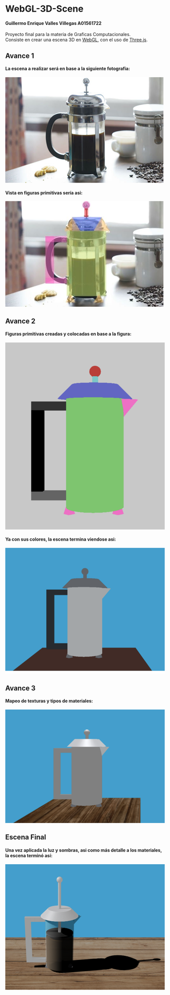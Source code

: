 # WebGL-3D-Scene

#### Guillermo Enrique Valles Villegas A01561722
Proyecto final para la materia de Graficas Computacionales.\
Consiste en crear una escena 3D en [WebGL](https://get.webgl.org), con el uso de [Three.js](https://threejs.org).
## Avance 1
#### La escena a realizar será en base a la siguiente fotografia:
![Foto prensa](./frenchpress.jpg)
#### Vista en figuras primitivas sería asi:
![Foto prensa](./frenchpressFigures.jpg)

## Avance 2
#### Figuras primitivas creadas y colocadas en base a la figura:
![Foto figuras](./fotoFiguras.png)
#### Ya con sus colores, la escena termina viendose asi:
![Foto avance 2](./escenaAvance2.png)

## Avance 3
#### Mapeo de texturas y tipos de materiales:
![Foto avance 3](./escenaAvance3.png)

## Escena Final
#### Una vez aplicada la luz y sombras, asi como más detalle a los materiales, la escena terminó así:
![Foto escena final](./escenaFinal.png)


